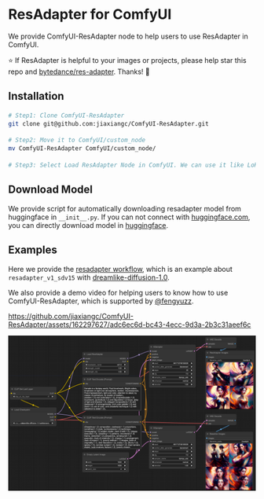 # ResAdapter for ComfyUI

We provide ComfyUI-ResAdapter node to help users to use ResAdapter in ComfyUI.

⭐ If ResAdapter is helpful to your images or projects, please help star this repo and [bytedance/res-adapter](https://github.com/bytedance/res-adapter). Thanks! 🤗

## Installation

```bash 
# Step1: Clone ComfyUI-ResAdapter
git clone git@github.com:jiaxiangc/ComfyUI-ResAdapter.git

# Step2: Move it to ComfyUI/custom_node
mv ComfyUI-ResAdapter ComfyUI/custom_node/

# Step3: Select Load ResAdapter Node in ComfyUI. We can use it like LoRA Loader.
```

## Download Model

We provide script for automatically downloading resadapter model from huggingface in `__init__.py`. If you can not connect with [huggingface.com](https://huggingface.co/), you can directly download model in [huggingface](https://huggingface.co/jiaxiangc/res-adapter). 

## Examples

Here we provide the [resadapter workflow](resadapter-workflow.json), which is an example about `resadapter_v1_sdv15` with [dreamlike-diffusion-1.0](https://huggingface.co/dreamlike-art/dreamlike-diffusion-1.0).

We also provide a demo video for helping users to know how to use ComfyUI-ResAdapter, which is supported by [@fengyuzz](https://github.com/fengyuzzz).

https://github.com/jiaxiangc/ComfyUI-ResAdapter/assets/162297627/adc6ec6d-bc43-4ecc-9d3a-2b3c31aeef6c

<img src="misc/resadapter-1024x1024.png" witdh=100%>







